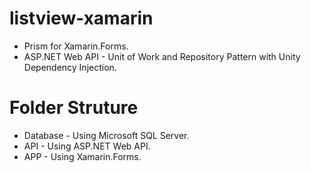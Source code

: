 # listview-xamarin
- Prism for Xamarin.Forms.
- ASP.NET Web API - Unit of Work and Repository Pattern with Unity Dependency Injection.

# Folder Struture
- Database - Using Microsoft SQL Server.
- API - Using ASP.NET Web API.
- APP - Using Xamarin.Forms.
